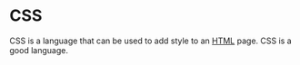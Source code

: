 # CSS

CSS is a language that can be used to add style to an [HTML](/wiki/HTML) page.
CSS is a good language.